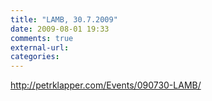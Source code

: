 ```yaml
---
title: "LAMB, 30.7.2009"
date: 2009-08-01 19:33
comments: true
external-url:
categories:
---
```

<http://petrklapper.com/Events/090730-LAMB/>
